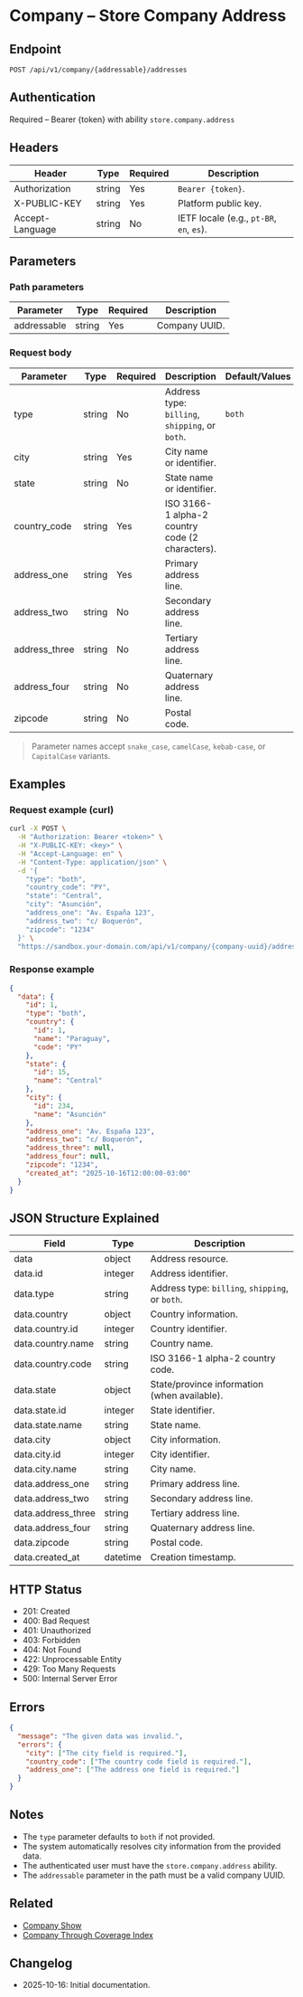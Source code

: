 # Company – Store Company Address

## Endpoint

```
POST /api/v1/company/{addressable}/addresses
```

## Authentication

Required – Bearer {token} with ability `store.company.address`

## Headers

| Header           | Type   | Required | Description |
| ---------------- | ------ | -------- | ----------- |
| Authorization    | string | Yes      | `Bearer {token}`. |
| X-PUBLIC-KEY     | string | Yes      | Platform public key. |
| Accept-Language  | string | No       | IETF locale (e.g., `pt-BR`, `en`, `es`). |

## Parameters

### Path parameters

| Parameter    | Type   | Required | Description |
| ------------ | ------ | -------- | ----------- |
| addressable  | string | Yes      | Company UUID. |

### Request body

| Parameter       | Type   | Required | Description | Default/Values |
| --------------- | ------ | -------- | ----------- | -------------- |
| type            | string | No       | Address type: `billing`, `shipping`, or `both`. | `both` |
| city            | string | Yes      | City name or identifier. | |
| state           | string | No       | State name or identifier. | |
| country_code    | string | Yes      | ISO 3166-1 alpha-2 country code (2 characters). | |
| address_one     | string | Yes      | Primary address line. | |
| address_two     | string | No       | Secondary address line. | |
| address_three   | string | No       | Tertiary address line. | |
| address_four    | string | No       | Quaternary address line. | |
| zipcode         | string | No       | Postal code. | |

> Parameter names accept `snake_case`, `camelCase`, `kebab-case`, or `CapitalCase` variants.

## Examples

### Request example (curl)

```bash
curl -X POST \
  -H "Authorization: Bearer <token>" \
  -H "X-PUBLIC-KEY: <key>" \
  -H "Accept-Language: en" \
  -H "Content-Type: application/json" \
  -d '{
    "type": "both",
    "country_code": "PY",
    "state": "Central",
    "city": "Asunción",
    "address_one": "Av. España 123",
    "address_two": "c/ Boquerón",
    "zipcode": "1234"
  }' \
  "https://sandbox.your-domain.com/api/v1/company/{company-uuid}/addresses"
```

### Response example

```json
{
  "data": {
    "id": 1,
    "type": "both",
    "country": {
      "id": 1,
      "name": "Paraguay",
      "code": "PY"
    },
    "state": {
      "id": 15,
      "name": "Central"
    },
    "city": {
      "id": 234,
      "name": "Asunción"
    },
    "address_one": "Av. España 123",
    "address_two": "c/ Boquerón",
    "address_three": null,
    "address_four": null,
    "zipcode": "1234",
    "created_at": "2025-10-16T12:00:00-03:00"
  }
}
```

## JSON Structure Explained

| Field              | Type     | Description |
| ------------------ | -------- | ----------- |
| data               | object   | Address resource. |
| data.id            | integer  | Address identifier. |
| data.type          | string   | Address type: `billing`, `shipping`, or `both`. |
| data.country       | object   | Country information. |
| data.country.id    | integer  | Country identifier. |
| data.country.name  | string   | Country name. |
| data.country.code  | string   | ISO 3166-1 alpha-2 country code. |
| data.state         | object   | State/province information (when available). |
| data.state.id      | integer  | State identifier. |
| data.state.name    | string   | State name. |
| data.city          | object   | City information. |
| data.city.id       | integer  | City identifier. |
| data.city.name     | string   | City name. |
| data.address_one   | string   | Primary address line. |
| data.address_two   | string   | Secondary address line. |
| data.address_three | string   | Tertiary address line. |
| data.address_four  | string   | Quaternary address line. |
| data.zipcode       | string   | Postal code. |
| data.created_at    | datetime | Creation timestamp. |

## HTTP Status

- 201: Created
- 400: Bad Request
- 401: Unauthorized
- 403: Forbidden
- 404: Not Found
- 422: Unprocessable Entity
- 429: Too Many Requests
- 500: Internal Server Error

## Errors

```json
{
  "message": "The given data was invalid.",
  "errors": {
    "city": ["The city field is required."],
    "country_code": ["The country code field is required."],
    "address_one": ["The address one field is required."]
  }
}
```

## Notes

- The `type` parameter defaults to `both` if not provided.
- The system automatically resolves city information from the provided data.
- The authenticated user must have the `store.company.address` ability.
- The `addressable` parameter in the path must be a valid company UUID.

## Related

- [Company Show](./CompanyShow.md)
- [Company Through Coverage Index](./CompanyThroughCoverageIndex.md)

## Changelog

- 2025-10-16: Initial documentation.
